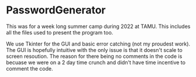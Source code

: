 # PasswordGenerator
This was for a week long summer camp during 2022 at TAMU. This includes all the files used to present the program too.

We use Tkinter for the GUI and basic error catching (not my proudest work). The GUI is hopefully intuitive with the only issue is that it doesn't scale to screen resoution.
The reason for there being no comments in the code is becuase we were on a 2 day time crunch and didn't have time incentive to comment the code.
